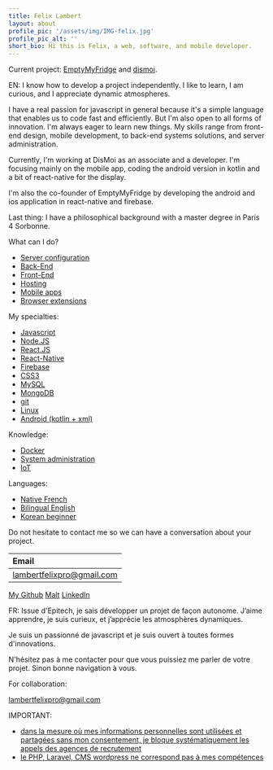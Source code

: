 ```yaml
---
title: Felix Lambert
layout: about
profile_pic: '/assets/img/IMG-felix.jpg'
profile_pic_alt: ''
short_bio: Hi this is Felix, a web, software, and mobile developer.
---
```


<!-- Check [CV](https://github.com/felix-lambert/felix-lambert.github.io/blob/master/download/Felix's_CV.pdf) -->

Current project: [EmptyMyFridge](https://www.emptymyfridge.com/) and [dismoi](https://www.dismoi.io/).

EN: I know how to develop a project independently. I like to learn, I am curious, and I appreciate dynamic atmospheres.

I have a real passion for javascript in general because it's a simple language that enables us to code fast and efficiently. But I'm also open to all forms of innovation. I'm always eager to learn new things. My skills range from front-end design, mobile development, to back-end systems solutions, and server administration.

Currently, I'm working at DisMoi as an associate and a developer. I'm focusing mainly on the mobile app, coding the android version in kotlin and a bit of react-native for the display.

I'm also the co-founder of EmptyMyFridge by developing the android and ios application in react-native and firebase.

Last thing: I have a philosophical background with a master degree in Paris 4 Sorbonne.

What can I do?

* [Server configuration](https://en.wikipedia.org/wiki/Server_(computing))
* [Back-End](https://en.wikipedia.org/wiki/Front_end_and_back_end)
* [Front-End](https://en.wikipedia.org/wiki/Front_end_and_back_end)
* [Hosting](https://en.wikipedia.org/wiki/Web_hosting_service)
* [Mobile apps](https://en.wikipedia.org/wiki/Mobile_device)
* [Browser extensions](https://en.wikipedia.org/wiki/Browser_extension)

My specialties:

* [Javascript](https://en.wikipedia.org/wiki/JavaScript)
* [Node.JS](https://en.wikipedia.org/wiki/Node.js)
* [React.JS](https://en.wikipedia.org/wiki/React_(JavaScript_library))
* [React-Native](https://en.wikipedia.org/wiki/React_Native)
* [Firebase](https://en.wikipedia.org/wiki/Firebase)
* [CSS3](https://en.wikipedia.org/wiki/CSS)
* [MySQL](https://en.wikipedia.org/wiki/MySQL)
* [MongoDB](https://en.wikipedia.org/wiki/MongoDB)
* [git](https://en.wikipedia.org/wiki/Git)
* [Linux](https://en.wikipedia.org/wiki/Linux)
* [Android (kotlin + xml)](https://en.wikipedia.org/wiki/Kotlin_(programming_language))

Knowledge:

* [Docker](https://en.wikipedia.org/wiki/Docker_(software))
* [System administration](https://en.wikipedia.org/wiki/System_administrator)
* [IoT](https://en.wikipedia.org/wiki/Internet_of_things)

Languages:

* [Native French](https://en.wikipedia.org/wiki/France)
* [Bilingual English](https://en.wikipedia.org/wiki/England)
* [Korean beginner](https://en.wikipedia.org/wiki/Korea)

Do not hesitate to contact me so we can have a conversation about your project.

| Email                     |
| :------------------------ |
| [lambertfelixpro@gmail.com]() |

[My Github](http://github.com/felix-lambert)
[Malt](https://www.malt.fr/profile/felixlambert1)
[LinkedIn](https://www.linkedin.com/in/felix-lambert-6870b720a/)

FR: Issue d'Epitech, je sais développer un projet de façon autonome. J’aime apprendre, je suis curieux, et j’apprécie les atmosphères dynamiques.

Je suis un passionné de javascript et je suis ouvert à toutes formes d'innovations.

N'hésitez pas à me contacter pour que vous puissiez me parler de votre projet. Sinon bonne navigation à vous.

For collaboration:

lambertfelixpro@gmail.com

IMPORTANT:

- [dans la mesure où mes informations personnelles sont utilisées et partagées sans mon consentement, je bloque systématiquement les appels des agences de recrutement](https://en.wikipedia.org/wiki/Profiling_(information_science))
- [le PHP, Laravel, CMS wordpress ne correspond pas à mes compétences](https://en.wikipedia.org/wiki/WordPress)
